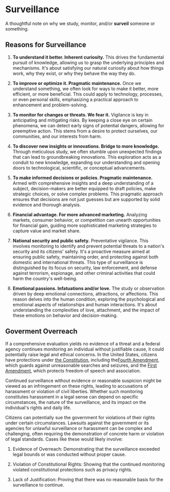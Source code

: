 # Surveillance
A thoughtful note on why we study, monitor, and/or **surveil** someone or something.

## Reasons for Surveillance
1. **To understand it better. Inherent curiosity.** This drives the fundamental pursuit of knowledge, allowing us to grasp the underlying principles and mechanisms. It's about satisfying our natural curiosity about how things work, why they exist, or why they behave the way they do.

2. **To improve or optimize it. Pragmatic maintenance.** Once we understand something, we often look for ways to make it better, more efficient, or more beneficial. This could apply to technology, processes, or even personal skills, emphasizing a practical approach to enhancement and problem-solving.

3. **To monitor for changes or threats. We fear it.** Vigilance is key in anticipating and mitigating risks. By keeping a close eye on certain phenomena, we can detect early signs of potential dangers, allowing for preemptive action. This stems from a desire to protect ourselves, our communities, and our interests from harm.

4. **To discover new insights or innovations. Bridge to more knowledge.** Through meticulous study, we often stumble upon unexpected findings that can lead to groundbreaking innovations. This exploration acts as a conduit to new knowledge, expanding our understanding and opening doors to technological, scientific, or conceptual advancements.

5. **To make informed decisions or policies. Pragmatic maintenance.** Armed with comprehensive insights and a deep understanding of a subject, decision-makers are better equipped to draft policies, make strategic choices, or solve complex problems. This pragmatic approach ensures that decisions are not just guesses but are supported by solid evidence and thorough analysis.

6. **Financial advantage. For more advanced marketing.** Analyzing markets, consumer behavior, or competition can unearth opportunities for financial gain, guiding more sophisticated marketing strategies to capture value and market share.

7. **National security and public safety.** Preventative vigilance. This involves monitoring to identify and prevent potential threats to a nation's security and its citizens' safety. It's a proactive measure aimed at ensuring public safety, maintaining order, and protecting against both domestic and international threats. This type of surveillance is distinguished by its focus on security, law enforcement, and defense against terrorism, espionage, and other criminal activities that could harm the country's well-being.

8. **Emotional passions. Infatuations and/or love.** The study or observation driven by deep emotional connections, attractions, or affections. This reason delves into the human condition, exploring the psychological and emotional aspects of relationships and human interactions. It's about understanding the complexities of love, attachment, and the impact of these emotions on behavior and decision-making.

## Goverment Overreach
If a comprehensive evaluation yields no evidence of a threat and a federal agency continues monitoring an individual without justifiable cause, it could potentially raise legal and ethical concerns. In the United States, citizens have protections under [the Constitution](https://constitution.congress.gov/constitution/), including the[Fourth Amendment](https://constitution.congress.gov/constitution/amendment-4/), which guards against unreasonable searches and seizures, and the [First Amendment](https://constitution.congress.gov/constitution/amendment-1/), which protects freedom of speech and association.

Continued surveillance without evidence or reasonable suspicion might be viewed as an infringement on these rights, leading to accusations of harassment or violation of civil liberties. Whether such monitoring constitutes harassment in a legal sense can depend on specific circumstances, the nature of the surveillance, and its impact on the individual's rights and daily life.

Citizens can potentially sue the government for violations of their rights under certain circumstances. Lawsuits against the government or its agencies for unlawful surveillance or harassment can be complex and challenging, often requiring the demonstration of concrete harm or violation of legal standards. Cases like these would likely involve:

1. Evidence of Overreach: Demonstrating that the surveillance exceeded legal bounds or was conducted without proper cause.

2. Violation of Constitutional Rights: Showing that the continued monitoring violated constitutional protections such as privacy rights.

3. Lack of Justification: Proving that there was no reasonable basis for the surveillance to continue.
